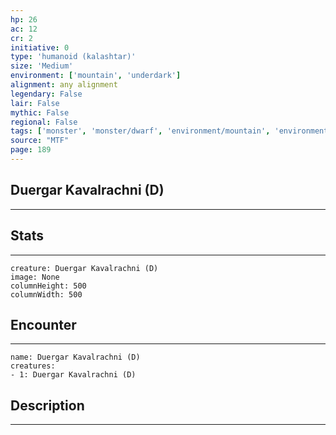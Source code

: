 ```yaml
---
hp: 26
ac: 12
cr: 2
initiative: 0
type: 'humanoid (kalashtar)'    
size: 'Medium'
environment: ['mountain', 'underdark']
alignment: any alignment
legendary: False
lair: False
mythic: False
regional: False
tags: ['monster', 'monster/dwarf', 'environment/mountain', 'environment/underdark']
source: "MTF"
page: 189
---
```


## Duergar Kavalrachni (D)
---



## Stats
---

```statblock
creature: Duergar Kavalrachni (D)
image: None
columnHeight: 500
columnWidth: 500
```

## Encounter
---

```encounter-table
name: Duergar Kavalrachni (D)
creatures:
- 1: Duergar Kavalrachni (D)
```

## Description
---




